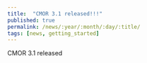 ```yaml
---
title:  "CMOR 3.1 released!!!"
published: true
permalink: /news/:year/:month/:day/:title/
tags: [news, getting_started]
---
```


CMOR 3.1 released

 

